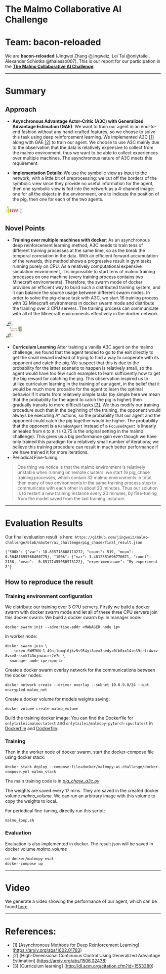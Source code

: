 # The Malmo Collaborative AI Challenge

# **Team: bacon-reloaded**

We are **bacon-reloaded** (Jingwei Zhang @jingweiz, Lei Tai @onlytailei, Alexander Schiotka @thalasso007). This is our report for our participation in the [**The Malmo Collaborative AI Challenge**](https://www.microsoft.com/en-us/research/academic-program/collaborative-ai-challenge/#).

*******
# Summary

## Approach
* **Asynchronous Advantage Actor-Critic (A3C) with Generalized Advantage Estimation (GAE)**:
We want to train our agent in an end-to-end fashion without any hand-crafted features, so we choose to solve this task using deep reinforcement learning. We implemented A3C [[1]](https://arxiv.org/abs/1602.01783) along with GAE [[2]](https://arxiv.org/abs/1506.02438) to train our agent. We choose to use A3C mainly due to the observation that the data is relatively expensive to collect from the malmo environment, thus we want to be able to collect experiences over multiple machines. The asynchronous nature of A3C meets this requirement.

* **Implementation Details**:
We use the symbolic view as input to the network, with a little bit of preprocessing: we cut off the borders of the symbolic view since they provide no useful information for the agent, then one symbolic view is fed into the network as a 4-channel image: one for all the objects in the environment, one to indicate the position of the pig, then one for each of the two agents.

<img src="./network.png" alt="Drawing" style="width: 60px;"/>

## Novel Points
* **Training over multiple machines with docker**:
As an asynchronous deep reinforcement learning method, A3C needs to train tens of different training processes at the same time, so as the break the temporal correlation in the data. With an efficient forward accumulation of the rewards, this method shows a progressive result in gym tasks running purely on CPU. As a relatively computational expensive simulation environment, it is impossible to start tens of malmo training processes on one machine (every training process contains two Minecraft environments). Therefore, the swarm mode of docker provides an efficient way to build such a distributed training system, and it can balance the source usage between different swarm nodes. In order to solve the pig-chase task with A3C, we start 16 training process with 32 Minecraft environments in docker swarm mode and distribute the training over 3 CPU servers. The training process can communicate with all of the Minecraft environments effectively in the docker network.

<img src="./docker.png" alt="Drawing" style="width: 60px;"/>

* **Curriculum Learning**
After training a vanilla A3C agent on the malmo challenge, we found that the agent tended to go to the exit directly to get the small reward instead of trying to find a way to cooperate with its opponent and catch the pig. We suspect that this is due to the probability for the latter scenario to happen is relatively small, so the agent would have too few such examples to learn sufficiently how to get the big reward for catching the pig. This observation inspired us to utilize curriculum learning in the training of our agent, in the belief that it would be much more probable for the agent to learn the optimal behavior if it starts from relatively simple tasks (by simple here we mean that the probability for the agent to catch the pig is higher) then gradually transits to more difficult tasks [[3]](http://dl.acm.org/citation.cfm?id=1553380). We thus modify our training procedure such that in the beginning of the training, the opponent would always be executing A* actions, so the probability that our agent and the opponent could catch the pig together would be higher. The probability that the opponent is a ``RandomAgent`` instead of a ``FocusedAgent`` is linearly annealed from ``0`` to ``0.75`` (0.75 is the original setting in the malmo challenge). This gives us a big performance gain even though we have only trained this paradigm for a relatively small number of iterations; we believe this training procedure can result in much better performance if we have trained it for more iterations.
* Periodical Fine-tuning
> One thing we notice is that the malmo environment is relatively unstable when running on remote clusters: we start 16 pig_chase training processes, which contain 32 malmo environments in total, then many of two environments in the same training process stop to communicate with each other in about 20 minutes. Thus our solution is to restart a new training instance every 20 minutes, by fine-tuning from the model saved from the last training instance.



*******
# Evaluation Results
Our final evaluation result is here: ``https://github.com/jingweiz/malmo-challenge/blob/master/ai_challenge/pig_chase/final_result.json``
```
{"500k": {"var": 18.835718608113272, "count": 519, "mean": 0.50481695568400775}, "100k": {"var": 3.4812551696770671, "count": 2158, "mean": -0.85171455050973122}, "experimentname": "My experiment 2"}
```

## How to reproduce the result
### Training environment configuration
We distribute our training over 3 CPU servers. Firstly we build a docker swarm with docker swarm mode and let all of these three CPU servers join this docker swarm. We build a docker swarm by:
In manager node:
```
docker swarm init --advertise-addr <MANAGER node ip>
```
In worker node:
```
docker swarm join \
  --token SWMTKN-1-49nj1cmql0jkz5s954yi3oex3nedyz0fb0xx14ie39trti4wxv-8vxv8rssmk743ojnwacrr2e7c \
  <manager node ip>:<port>
```
Create a docker swarm overlay network for the communications between the docker nodes:
```
docker network create --driver overlay --subnet 10.0.9.0/24 --opt encrypted malmo_net
```
Create a docker volume for models weights saving:
```
docker volume create malmo_volume
```
Build the training docker image:
You can find the Dockerfile for ``onlytailei:malmo:latest`` and ``onlytailei/malmopy-pytorch-cpu:latest`` in [Dockerfile](https://github.com/onlytailei/malmo-challenge/blob/master/docker/malmo/Dockerfile) and [Dockerfile](https://github.com/onlytailei/malmo-challenge/blob/master/docker/malmopy-pytorch-cpu/Dockerfile).

### Training
Then in the worker node of docker swarm, start the docker-compose file using docker stack:
```
docker stack deploy --compose-file=docker/malmopy-ai-challenge/docker-compose.yml malmo_stack
```
The main training code is in _[pig_chase_a3c.py](https://github.com/onlytailei/malmo-challenge/blob/master/ai_challenge/pig_chase/pig_chase_a3c.py)_

The weights are saved every 17 mins. They are saved in the created docker volume _malmo_volume_. We can run an arbitrary image with this volume to copy the weights to local.

For periodical fine-tuning, directly run this script:
```
malmo_loop.sh
```

### Evaluation
Evaluation is also implemented in docker. The result json will be saved in docker volume _malmo_volume_
```
cd docker/malmopy-eval
docker-compose up
```

*******
# Video
We generate a video showing the performance of our agent, which can be found [here](https://youtu.be/_lWTLc9VH1E).


*******
# References:
* [1] [Asynchronous Methods for Deep Reinforcement Learning] (https://arxiv.org/abs/1602.01783)
* [2] [High-Dimensional Continuous Control Using Generalized Advantage Estimation] (https://arxiv.org/abs/1506.02438)
* [3] [Curriculum learning] (http://dl.acm.org/citation.cfm?id=1553380)
